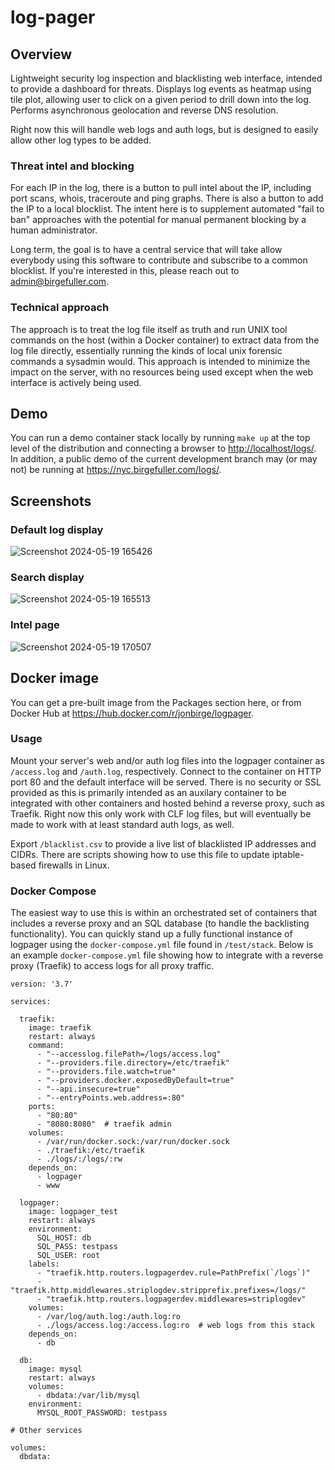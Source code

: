# log-pager

## Overview

Lightweight security log inspection and blacklisting web interface, intended to provide a dashboard for threats. Displays log events as heatmap using tile plot, allowing user to click on a given period to drill down into the log. Performs asynchronous geolocation and reverse DNS resolution.

Right now this will handle web logs and auth logs, but is designed to easily allow other log types to be added.

### Threat intel and blocking

For each IP in the log, there is a button to pull intel about the IP, including port scans, whois, traceroute and ping graphs. There is also a button to add the IP to a local blocklist. The intent here is to supplement automated "fail to ban" approaches with the potential for manual permanent blocking by a human administrator.

Long term, the goal is to have a central service that will take allow everybody using this software to contribute and subscribe to a common blocklist. If you're interested in this, please reach out to admin@birgefuller.com.

### Technical approach

The approach is to treat the log file itself as truth and run UNIX tool commands on the host (within a Docker container) to extract data from the log file directly, essentially running the kinds of local unix forensic commands a sysadmin would. This approach is intended to minimize the impact on the server, with no resources being used except when the web interface is actively being used.

## Demo

You can run a demo container stack locally by running `make up` at the top level of the distribution and connecting a browser to <http://localhost/logs/>. In addition, a public demo of the current development branch may (or may not) be running at <https://nyc.birgefuller.com/logs/>.

## Screenshots

### Default log display

![Screenshot 2024-05-19 165426](https://github.com/jonbirge/logpager/assets/660566/52c76b9b-dc43-480f-a568-02d4b393b41c)

### Search display

![Screenshot 2024-05-19 165513](https://github.com/jonbirge/logpager/assets/660566/4fb13ee7-2e25-4ef3-816d-0cb2d2919363)

### Intel page

![Screenshot 2024-05-19 170507](https://github.com/jonbirge/logpager/assets/660566/ce08c7b3-111e-489b-815d-52241d9d7087)

## Docker image

You can get a pre-built image from the Packages section here, or from Docker Hub at <https://hub.docker.com/r/jonbirge/logpager>.

### Usage

Mount your server's web and/or auth log files into the logpager container as `/access.log` and `/auth.log`, respectively. Connect to the container on HTTP port 80 and the default interface will be served. There is no security or SSL provided as this is primarily intended as an auxilary container to be integrated with other containers and hosted behind a reverse proxy, such as Traefik. Right now this only work with CLF log files, but will eventually be made to work with at least standard auth logs, as well.

Export `/blacklist.csv` to provide a live list of blacklisted IP addresses and CIDRs. There are scripts showing how to use this file to update iptable-based firewalls in Linux.

### Docker Compose

The easiest way to use this is within an orchestrated set of containers that includes a reverse proxy and an SQL database (to handle the backlisting functionality). You can quickly stand up a fully functional instance of logpager using the `docker-compose.yml` file found in `/test/stack`. Below is an example `docker-compose.yml` file showing how to integrate with a reverse proxy (Traefik) to access logs for all proxy traffic.

```
version: '3.7'

services:

  traefik:
    image: traefik
    restart: always
    command:
      - "--accesslog.filePath=/logs/access.log"
      - "--providers.file.directory=/etc/traefik"
      - "--providers.file.watch=true"
      - "--providers.docker.exposedByDefault=true"
      - "--api.insecure=true"
      - "--entryPoints.web.address=:80"
    ports:
      - "80:80"
      - "8080:8080"  # traefik admin
    volumes:
      - /var/run/docker.sock:/var/run/docker.sock
      - ./traefik:/etc/traefik
      - ./logs/:/logs/:rw
    depends_on:
      - logpager
      - www

  logpager:
    image: logpager_test
    restart: always
    environment:
      SQL_HOST: db
      SQL_PASS: testpass
      SQL_USER: root
    labels:
      - "traefik.http.routers.logpagerdev.rule=PathPrefix(`/logs`)"
      - "traefik.http.middlewares.striplogdev.stripprefix.prefixes=/logs/"
      - "traefik.http.routers.logpagerdev.middlewares=striplogdev"
    volumes:
      - /var/log/auth.log:/auth.log:ro
      - ./logs/access.log:/access.log:ro  # web logs from this stack
    depends_on:
      - db

  db:
    image: mysql
    restart: always
    volumes:
      - dbdata:/var/lib/mysql
    environment:
      MYSQL_ROOT_PASSWORD: testpass

# Other services

volumes:
  dbdata:
```
